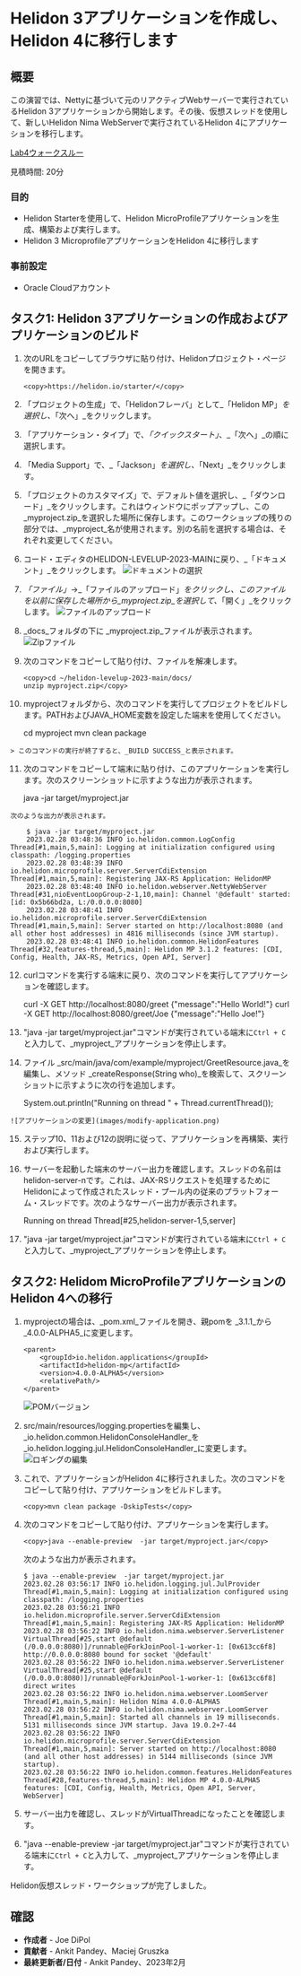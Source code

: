 # Helidon 3アプリケーションを作成し、Helidon 4に移行します

## 概要

この演習では、Nettyに基づいて元のリアクティブWebサーバーで実行されているHelidon 3アプリケーションから開始します。その後、仮想スレッドを使用して、新しいHelidon Nima WebServerで実行されているHelidon 4にアプリケーションを移行します。

[Lab4ウォークスルー](videohub:1_zr1m00ba)

見積時間: 20分

### 目的

*   Helidon Starterを使用して、Helidon MicroProfileアプリケーションを生成、構築および実行します。
*   Helidon 3 MicroprofileアプリケーションをHelidon 4に移行します

### 事前設定

*   Oracle Cloudアカウント

## タスク1: Helidon 3アプリケーションの作成およびアプリケーションのビルド

1.  次のURLをコピーしてブラウザに貼り付け、Helidonプロジェクト・ページを開きます。
    
        <copy>https://helidon.io/starter/</copy>
        
2.  「プロジェクトの生成」で、「Helidonフレーバ」として_「Helidon MP」_を選択し、_「次へ」_をクリックします。
    
3.  「アプリケーション・タイプ」で、_「クイックスタート」_、_「次へ」_の順に選択します。
    
4.  「Media Support」で、_「Jackson」_を選択し、_「Next」_をクリックします。
    
5.  「プロジェクトのカスタマイズ」で、デフォルト値を選択し、_「ダウンロード」_をクリックします。これはウィンドウにポップアップし、この_myproject.zip_を選択した場所に保存します。このワークショップの残りの部分では、_myproject_名が使用されます。別の名前を選択する場合は、それぞれ変更してください。
    
6.  コード・エディタのHELIDON-LEVELUP-2023-MAINに戻り、_「ドキュメント」_をクリックします。 ![ドキュメントの選択](images/select-docs.png)
    
7.  _「ファイル」_→_「ファイルのアップロード」_をクリックし、このファイルを以前に保存した場所から_myproject.zip_を選択して、_「開く」_をクリックします。 ![ファイルのアップロード](images/upload-files.png)
    
8.  _docs_フォルダの下に _myproject.zip_ファイルが表示されます。 ![Zipファイル](images/zip-file.png)
    
9.  次のコマンドをコピーして貼り付け、ファイルを解凍します。
    
        <copy>cd ~/helidon-levelup-2023-main/docs/
        unzip myproject.zip</copy>
        
10.  myprojectフォルダから、次のコマンドを実行してプロジェクトをビルドします。PATHおよびJAVA\_HOME変数を設定した端末を使用してください。
    
        <copy>cd myproject
        mvn clean package</copy>
        
    
    > このコマンドの実行が終了すると、_BUILD SUCCESS_と表示されます。
    
11.  次のコマンドをコピーして端末に貼り付け、このアプリケーションを実行します。次のスクリーンショットに示すような出力が表示されます。
    
        <copy>java -jar target/myproject.jar</copy>
        
    
    次のような出力が表示されます。
    
        $ java -jar target/myproject.jar
        2023.02.28 03:48:36 INFO io.helidon.common.LogConfig Thread[#1,main,5,main]: Logging at initialization configured using classpath: /logging.properties
        2023.02.28 03:48:39 INFO io.helidon.microprofile.server.ServerCdiExtension Thread[#1,main,5,main]: Registering JAX-RS Application: HelidonMP
        2023.02.28 03:48:40 INFO io.helidon.webserver.NettyWebServer Thread[#31,nioEventLoopGroup-2-1,10,main]: Channel '@default' started: [id: 0x5b66bd2a, L:/0.0.0.0:8080]
        2023.02.28 03:48:41 INFO io.helidon.microprofile.server.ServerCdiExtension Thread[#1,main,5,main]: Server started on http://localhost:8080 (and all other host addresses) in 4816 milliseconds (since JVM startup).
        2023.02.28 03:48:41 INFO io.helidon.common.HelidonFeatures Thread[#32,features-thread,5,main]: Helidon MP 3.1.2 features: [CDI, Config, Health, JAX-RS, Metrics, Open API, Server]
        
12.  curlコマンドを実行する端末に戻り、次のコマンドを実行してアプリケーションを確認します。
    
        <copy>
        curl -X GET http://localhost:8080/greet
        </copy>
        {"message":"Hello World!"}
        
    
        <copy>
        curl -X GET http://localhost:8080/greet/Joe
        </copy>
        {"message":"Hello Joe!"}
        
13.  "java -jar target/myproject.jar"コマンドが実行されている端末に`Ctrl + C`と入力して、_myproject_アプリケーションを停止します。
    
14.  ファイル _src/main/java/com/example/myproject/GreetResource.java_を編集し、メソッド _createResponse(String who)_を検索して、スクリーンショットに示すように次の行を追加します。
    
        <copy>System.out.println("Running on thread " + Thread.currentThread());</copy>
        
    
    ![アプリケーションの変更](images/modify-application.png)
    
15.  ステップ10、11および12の説明に従って、アプリケーションを再構築、実行および実行します。
    
16.  サーバーを起動した端末のサーバー出力を確認します。スレッドの名前はhelidon-server-nです。これは、JAX-RSリクエストを処理するためにHelidonによって作成されたスレッド・プール内の従来のプラットフォーム・スレッドです。次のようなサーバー出力が表示されます。
    
        Running on thread Thread[#25,helidon-server-1,5,server]
        
17.  "java -jar target/myproject.jar"コマンドが実行されている端末に`Ctrl + C`と入力して、_myproject_アプリケーションを停止します。
    

## タスク2: Helidom MicroProfileアプリケーションのHelidon 4への移行

1.  myprojectの場合は、_pom.xml_ファイルを開き、親pomを _3.1.1_から _4.0.0-ALPHA5_に変更します。
    
        <parent>
            <groupId>io.helidon.applications</groupId>
            <artifactId>helidon-mp</artifactId>
            <version>4.0.0-ALPHA5</version>
            <relativePath/>
        </parent>
        
    
    ![POMバージョン](images/pom-version.png)
    
2.  src/main/resources/logging.propertiesを編集し、_io.helidon.common.HelidonConsoleHandler_を_io.helidon.logging.jul.HelidonConsoleHandler_に変更します。 ![ロギングの編集](images/edit-logging.png)
    
3.  これで、アプリケーションがHelidon 4に移行されました。次のコマンドをコピーして貼り付け、アプリケーションをビルドします。
    
        <copy>mvn clean package -DskipTests</copy>
        
4.  次のコマンドをコピーして貼り付け、アプリケーションを実行します。
    
        <copy>java --enable-preview  -jar target/myproject.jar</copy>
        
    
    次のような出力が表示されます。
    
        $ java --enable-preview  -jar target/myproject.jar
        2023.02.28 03:56:17 INFO io.helidon.logging.jul.JulProvider Thread[#1,main,5,main]: Logging at initialization configured using classpath: /logging.properties
        2023.02.28 03:56:21 INFO io.helidon.microprofile.server.ServerCdiExtension Thread[#1,main,5,main]: Registering JAX-RS Application: HelidonMP
        2023.02.28 03:56:22 INFO io.helidon.nima.webserver.ServerListener VirtualThread[#25,start @default (/0.0.0.0:8080)]/runnable@ForkJoinPool-1-worker-1: [0x613cc6f8] http://0.0.0.0:8080 bound for socket '@default'
        2023.02.28 03:56:22 INFO io.helidon.nima.webserver.ServerListener VirtualThread[#25,start @default (/0.0.0.0:8080)]/runnable@ForkJoinPool-1-worker-1: [0x613cc6f8] direct writes
        2023.02.28 03:56:22 INFO io.helidon.nima.webserver.LoomServer Thread[#1,main,5,main]: Helidon Níma 4.0.0-ALPHA5
        2023.02.28 03:56:22 INFO io.helidon.nima.webserver.LoomServer Thread[#1,main,5,main]: Started all channels in 19 milliseconds. 5131 milliseconds since JVM startup. Java 19.0.2+7-44
        2023.02.28 03:56:22 INFO io.helidon.microprofile.server.ServerCdiExtension Thread[#1,main,5,main]: Server started on http://localhost:8080 (and all other host addresses) in 5144 milliseconds (since JVM startup).
        2023.02.28 03:56:22 INFO io.helidon.common.features.HelidonFeatures Thread[#28,features-thread,5,main]: Helidon MP 4.0.0-ALPHA5 features: [CDI, Config, Health, Metrics, Open API, Server, WebServer]
        
5.  サーバー出力を確認し、スレッドがVirtualThreadになったことを確認します。
    
6.  "java --enable-preview -jar target/myproject.jar"コマンドが実行されている端末に`Ctrl + C`と入力して、_myproject_アプリケーションを停止します。
    

Helidon仮想スレッド・ワークショップが完了しました。

## 確認

*   **作成者** - Joe DiPol
*   **貢献者** - Ankit Pandey、Maciej Gruszka
*   **最終更新者/日付** - Ankit Pandey、2023年2月